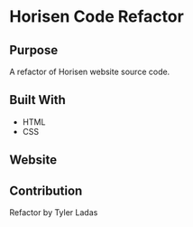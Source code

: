 # Horisen Code Refactor

## Purpose
A refactor of Horisen website source code. 

## Built With
* HTML
* CSS

## Website


## Contribution
Refactor by Tyler Ladas

